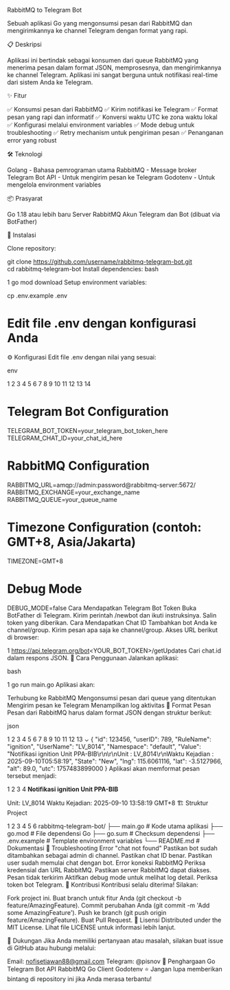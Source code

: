 RabbitMQ to Telegram Bot

Sebuah aplikasi Go yang mengonsumsi pesan dari RabbitMQ dan mengirimkannya ke channel Telegram dengan format yang rapi.

📋 Deskripsi

Aplikasi ini bertindak sebagai konsumen dari queue RabbitMQ yang menerima pesan dalam format JSON, memprosesnya, dan mengirimkannya ke channel Telegram. Aplikasi ini sangat berguna untuk notifikasi real-time dari sistem Anda ke Telegram.

✨ Fitur

✅ Konsumsi pesan dari RabbitMQ
✅ Kirim notifikasi ke Telegram
✅ Format pesan yang rapi dan informatif
✅ Konversi waktu UTC ke zona waktu lokal
✅ Konfigurasi melalui environment variables
✅ Mode debug untuk troubleshooting
✅ Retry mechanism untuk pengiriman pesan
✅ Penanganan error yang robust


🛠️ Teknologi

Golang - Bahasa pemrograman utama
RabbitMQ - Message broker
Telegram Bot API - Untuk mengirim pesan ke Telegram
Godotenv - Untuk mengelola environment variables

📦 Prasyarat

Go 1.18 atau lebih baru
Server RabbitMQ
Akun Telegram dan Bot (dibuat via BotFather)

🚀 Instalasi

Clone repository:

git clone https://github.com/username/rabbitmq-telegram-bot.git  
cd rabbitmq-telegram-bot
Install dependencies:
bash


1
go mod download
Setup environment variables:

cp .env.example .env
# Edit file .env dengan konfigurasi Anda
⚙️ Konfigurasi
Edit file .env dengan nilai yang sesuai:

env


1
2
3
4
5
6
7
8
9
10
11
12
13
14
# Telegram Bot Configuration
TELEGRAM_BOT_TOKEN=your_telegram_bot_token_here
TELEGRAM_CHAT_ID=your_chat_id_here

# RabbitMQ Configuration
RABBITMQ_URL=amqp://admin:password@rabbitmq-server:5672/
RABBITMQ_EXCHANGE=your_exchange_name
RABBITMQ_QUEUE=your_queue_name

# Timezone Configuration (contoh: GMT+8, Asia/Jakarta)
TIMEZONE=GMT+8

# Debug Mode
DEBUG_MODE=false
Cara Mendapatkan Telegram Bot Token
Buka BotFather di Telegram.
Kirim perintah /newbot dan ikuti instruksinya.
Salin token yang diberikan.
Cara Mendapatkan Chat ID
Tambahkan bot Anda ke channel/group.
Kirim pesan apa saja ke channel/group.
Akses URL berikut di browser:


1
https://api.telegram.org/bot<YOUR_BOT_TOKEN>/getUpdates
Cari chat.id dalam respons JSON.
🎯 Cara Penggunaan
Jalankan aplikasi:

bash


1
go run main.go
Aplikasi akan:

Terhubung ke RabbitMQ
Mengonsumsi pesan dari queue yang ditentukan
Mengirim pesan ke Telegram
Menampilkan log aktivitas
📝 Format Pesan
Pesan dari RabbitMQ harus dalam format JSON dengan struktur berikut:

json


1
2
3
4
5
6
7
8
9
10
11
12
13
⌄
{
  "id": 123456,
  "userID": 789,
  "RuleName": "ignition",
  "UserName": "LV_8014",
  "Namespace": "default",
  "Value": "Notifikasi ignition Unit PPA-BIB\r\n\r\nUnit : LV_8014\r\nWaktu Kejadian : 2025-09-10T05:58:19",
  "State": "New",
  "lng": 115.6061116,
  "lat": -3.5127966,
  "alt": 89.0,
  "utc": 1757483899000
}
Aplikasi akan memformat pesan tersebut menjadi:



1
2
3
4
<b>Notifikasi ignition Unit PPA-BIB</b>

Unit: LV_8014
Waktu Kejadian: 2025-09-10 13:58:19 GMT+8
🏗️ Struktur Project


1
2
3
4
5
6
rabbitmq-telegram-bot/
├── main.go          # Kode utama aplikasi
├── go.mod           # File dependensi Go
├── go.sum           # Checksum dependensi
├── .env.example     # Template environment variables
└── README.md        # Dokumentasi
🔧 Troubleshooting
Error "chat not found"
Pastikan bot sudah ditambahkan sebagai admin di channel.
Pastikan chat ID benar.
Pastikan user sudah memulai chat dengan bot.
Error koneksi RabbitMQ
Periksa kredensial dan URL RabbitMQ.
Pastikan server RabbitMQ dapat diakses.
Pesan tidak terkirim
Aktifkan debug mode untuk melihat log detail.
Periksa token bot Telegram.
🤝 Kontribusi
Kontribusi selalu diterima! Silakan:

Fork project ini.
Buat branch untuk fitur Anda (git checkout -b feature/AmazingFeature).
Commit perubahan Anda (git commit -m 'Add some AmazingFeature').
Push ke branch (git push origin feature/AmazingFeature).
Buat Pull Request.
📜 Lisensi
Distributed under the MIT License. Lihat file LICENSE untuk informasi lebih lanjut.

💬 Dukungan
Jika Anda memiliki pertanyaan atau masalah, silakan buat issue di GitHub atau hubungi melalui:

Email: nofisetiawan88@gmail.com
Telegram: @pisnov
🙏 Penghargaan
Go Telegram Bot API
RabbitMQ Go Client
Godotenv
⭐ Jangan lupa memberikan bintang di repository ini jika Anda merasa terbantu!
